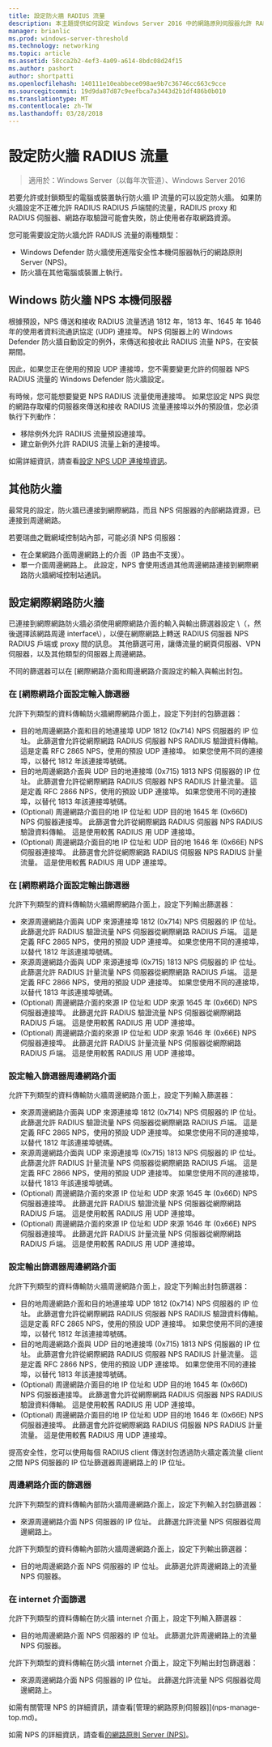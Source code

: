 ```yaml
---
title: 設定防火牆 RADIUS 流量
description: 本主題提供如何設定 Windows Server 2016 中的網路原則伺服器允許 RADIUS 流量防火牆的概觀。
manager: brianlic
ms.prod: windows-server-threshold
ms.technology: networking
ms.topic: article
ms.assetid: 58cca2b2-4ef3-4a09-a614-8bdc08d24f15
ms.author: pashort
author: shortpatti
ms.openlocfilehash: 140111e10eabbece098ae9b7c36746cc663c9cce
ms.sourcegitcommit: 19d9da87d87c9eefbca7a3443d2b1df486b0b010
ms.translationtype: MT
ms.contentlocale: zh-TW
ms.lasthandoff: 03/28/2018
---
```

# <a name="configure-firewalls-for-radius-traffic"></a>設定防火牆 RADIUS 流量

>適用於：Windows Server（以每年次管道）、Windows Server 2016

若要允許或封鎖類型的電腦或裝置執行防火牆 IP 流量的可以設定防火牆。 如果防火牆設定不正確允許 RADIUS RADIUS 戶端間的流量，RADIUS proxy 和 RADIUS 伺服器、網路存取驗證可能會失敗，防止使用者存取網路資源。 

您可能需要設定防火牆允許 RADIUS 流量的兩種類型：

- Windows Defender 防火牆使用進階安全性本機伺服器執行的網路原則 Server (NPS)。
- 防火牆在其他電腦或裝置上執行。

## <a name="windows-firewall-on-the-local-nps-server"></a>Windows 防火牆 NPS 本機伺服器

根據預設，NPS 傳送和接收 RADIUS 流量透過 1812 年，1813 年、1645 年 1646 年的使用者資料流通訊協定 \(UDP\) 連接埠。 NPS 伺服器上的 Windows Defender 防火牆自動設定的例外，來傳送和接收此 RADIUS 流量 NPS，在安裝期間。

因此，如果您正在使用的預設 UDP 連接埠，您不需要變更允許的伺服器 NPS RADIUS 流量的 Windows Defender 防火牆設定。

有時候，您可能想要變更 NPS RADIUS 流量使用連接埠。 如果您設定 NPS 與您的網路存取權的伺服器來傳送和接收 RADIUS 流量連接埠以外的預設值，您必須執行下列動作：

- 移除例外允許 RADIUS 流量預設連接埠。
- 建立新例外允許 RADIUS 流量上新的連接埠。

如需詳細資訊，請查看[設定 NPS UDP 連接埠資訊](nps-udp-ports-configure.md)。

## <a name="other-firewalls"></a>其他防火牆

最常見的設定，防火牆已連接到網際網路，而且 NPS 伺服器的內部網路資源，已連接到周邊網路。

若要瑞曲之戰網域控制站內部，可能必須 NPS 伺服器：

- 在企業網路介面周邊網路上的介面（IP 路由不支援）。 
- 單一介面周邊網路上。 此設定，NPS 會使用透過其他周邊網路連接到網際網路防火牆網域控制站通訊。

## <a name="configuring-the-internet-firewall"></a>設定網際網路防火牆

已連接到網際網路防火牆必須使用網際網路介面的輸入與輸出篩選器設定 \（，然後選擇該網路周邊 interface\），以便在網際網路上轉送 RADIUS 伺服器 NPS RADIUS 戶端或 proxy 間的訊息。 其他篩選可用，讓傳流量的網頁伺服器、VPN 伺服器，以及其他類型的伺服器上周邊網路。

不同的篩選器可以在 [網際網路介面和周邊網路介面設定的輸入與輸出封包。

### <a name="configure-input-filters-on-the-internet-interface"></a>在 [網際網路介面設定輸入篩選器

允許下列類型的資料傳輸防火牆網際網路介面上，設定下列封的包篩選器：

- 目的地周邊網路介面和目的地連接埠 UDP 1812 (0x714) NPS 伺服器的 IP 位址。  此篩選會允許從網際網路 RADIUS 伺服器 NPS RADIUS 驗證資料傳輸。 這是定義 RFC 2865 NPS，使用的預設 UDP 連接埠。 如果您使用不同的連接埠，以替代 1812 年該連接埠號碼。
- 目的地周邊網路介面與 UDP 目的地連接埠 (0x715) 1813 NPS 伺服器的 IP 位址。 此篩選會允許從網際網路 RADIUS 伺服器 NPS RADIUS 計量流量。 這是定義 RFC 2866 NPS，使用的預設 UDP 連接埠。 如果您使用不同的連接埠，以替代 1813 年該連接埠號碼。
- \(Optional\) 周邊網路介面目的地 IP 位址和 UDP 目的地 1645 年 \(0x66D\) NPS 伺服器連接埠。 此篩選會允許從網際網路 RADIUS 伺服器 NPS RADIUS 驗證資料傳輸。 這是使用較舊 RADIUS 用 UDP 連接埠。
- \(Optional\) 周邊網路介面目的地 IP 位址和 UDP 目的地 1646 年 \(0x66E\) NPS 伺服器連接埠。 此篩選會允許從網際網路 RADIUS 伺服器 NPS RADIUS 計量流量。 這是使用較舊 RADIUS 用 UDP 連接埠。

### <a name="configure-output-filters-on-the-internet-interface"></a>在 [網際網路介面設定輸出篩選器

允許下列類型的資料傳輸防火牆網際網路介面上，設定下列輸出篩選器：

- 來源周邊網路介面與 UDP 來源連接埠 1812 (0x714) NPS 伺服器的 IP 位址。 此篩選允許 RADIUS 驗證流量 NPS 伺服器從網際網路 RADIUS 戶端。 這是定義 RFC 2865 NPS，使用的預設 UDP 連接埠。 如果您使用不同的連接埠，以替代 1812 年該連接埠號碼。
- 來源周邊網路介面與 UDP 來源連接埠 (0x715) 1813 NPS 伺服器的 IP 位址。 此篩選允許 RADIUS 計量流量 NPS 伺服器從網際網路 RADIUS 戶端。 這是定義 RFC 2866 NPS，使用的預設 UDP 連接埠。 如果您使用不同的連接埠，以替代 1813 年該連接埠號碼。
- \(Optional\) 周邊網路介面的來源 IP 位址和 UDP 來源 1645 年 \(0x66D\) NPS 伺服器連接埠。 此篩選允許 RADIUS 驗證流量 NPS 伺服器從網際網路 RADIUS 戶端。 這是使用較舊 RADIUS 用 UDP 連接埠。
- \(Optional\) 周邊網路介面的來源 IP 位址和 UDP 來源 1646 年 \(0x66E\) NPS 伺服器連接埠。 此篩選允許 RADIUS 計量流量 NPS 伺服器從網際網路 RADIUS 戶端。 這是使用較舊 RADIUS 用 UDP 連接埠。

### <a name="configure-input-filters-on-the-perimeter-network-interface"></a>設定輸入篩選器周邊網路介面

允許下列類型的資料傳輸防火牆周邊網路介面上，設定下列輸入篩選器：

- 來源周邊網路介面與 UDP 來源連接埠 1812 (0x714) NPS 伺服器的 IP 位址。 此篩選允許 RADIUS 驗證流量 NPS 伺服器從網際網路 RADIUS 戶端。 這是定義 RFC 2865 NPS，使用的預設 UDP 連接埠。 如果您使用不同的連接埠，以替代 1812 年該連接埠號碼。
- 來源周邊網路介面與 UDP 來源連接埠 (0x715) 1813 NPS 伺服器的 IP 位址。 此篩選允許 RADIUS 計量流量 NPS 伺服器從網際網路 RADIUS 戶端。 這是定義 RFC 2866 NPS，使用的預設 UDP 連接埠。 如果您使用不同的連接埠，以替代 1813 年該連接埠號碼。
- \(Optional\) 周邊網路介面的來源 IP 位址和 UDP 來源 1645 年 \(0x66D\) NPS 伺服器連接埠。 此篩選允許 RADIUS 驗證流量 NPS 伺服器從網際網路 RADIUS 戶端。 這是使用較舊 RADIUS 用 UDP 連接埠。
- \(Optional\) 周邊網路介面的來源 IP 位址和 UDP 來源 1646 年 \(0x66E\) NPS 伺服器連接埠。 此篩選允許 RADIUS 計量流量 NPS 伺服器從網際網路 RADIUS 戶端。 這是使用較舊 RADIUS 用 UDP 連接埠。

### <a name="configure-output-filters-on-the-perimeter-network-interface"></a>設定輸出篩選器周邊網路介面

允許下列類型的資料傳輸防火牆周邊網路介面上，設定下列輸出封包篩選器：

- 目的地周邊網路介面和目的地連接埠 UDP 1812 (0x714) NPS 伺服器的 IP 位址。 此篩選會允許從網際網路 RADIUS 伺服器 NPS RADIUS 驗證資料傳輸。 這是定義 RFC 2865 NPS，使用的預設 UDP 連接埠。 如果您使用不同的連接埠，以替代 1812 年該連接埠號碼。
- 目的地周邊網路介面與 UDP 目的地連接埠 (0x715) 1813 NPS 伺服器的 IP 位址。 此篩選會允許從網際網路 RADIUS 伺服器 NPS RADIUS 計量流量。 這是定義 RFC 2866 NPS，使用的預設 UDP 連接埠。 如果您使用不同的連接埠，以替代 1813 年該連接埠號碼。
- \(Optional\) 周邊網路介面目的地 IP 位址和 UDP 目的地 1645 年 \(0x66D\) NPS 伺服器連接埠。 此篩選會允許從網際網路 RADIUS 伺服器 NPS RADIUS 驗證資料傳輸。 這是使用較舊 RADIUS 用 UDP 連接埠。
- \(Optional\) 周邊網路介面目的地 IP 位址和 UDP 目的地 1646 年 \(0x66E\) NPS 伺服器連接埠。 此篩選會允許從網際網路 RADIUS 伺服器 NPS RADIUS 計量流量。 這是使用較舊 RADIUS 用 UDP 連接埠。

提高安全性，您可以使用每個 RADIUS client 傳送封包透過防火牆定義流量 client 之間 NPS 伺服器的 IP 位址篩選器周邊網路上的 IP 位址。

### <a name="filters-on-the-perimeter-network-interface"></a>周邊網路介面的篩選器

允許下列類型的資料傳輸內部防火牆周邊網路介面上，設定下列輸入封包篩選器：

- 來源周邊網路介面 NPS 伺服器的 IP 位址。 此篩選允許流量 NPS 伺服器從周邊網路上。

允許下列類型的資料傳輸內部防火牆周邊網路介面上，設定下列輸出篩選器：

- 目的地周邊網路介面 NPS 伺服器的 IP 位址。 此篩選允許周邊網路上的流量 NPS 伺服器。

### <a name="filters-on-the-intranet-interface"></a>在 internet 介面篩選

允許下列類型的資料傳輸在防火牆 internet 介面上，設定下列輸入篩選器：

- 目的地周邊網路介面 NPS 伺服器的 IP 位址。 此篩選允許周邊網路上的流量 NPS 伺服器。

允許下列類型的資料傳輸在防火牆 internet 介面上，設定下列輸出封包篩選器：

- 來源周邊網路介面 NPS 伺服器的 IP 位址。 此篩選允許流量 NPS 伺服器從周邊網路上。


如需有關管理 NPS 的詳細資訊，請查看[管理的網路原則伺服器]](nps-manage-top.md)。

如需 NPS 的詳細資訊，請查看[的網路原則 Server (NPS)](nps-top.md)。




